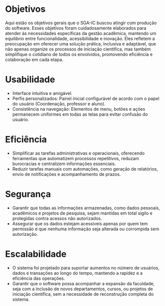# Objetivos
Aqui estão os objetivos gerais que o SGA-IC buscou atingir com produção do software. Esses objetivos foram cuidadosamente elaborados para atender às necessidades específicas da gestão acadêmica, mantendo um equilíbrio entre funcionalidade, acessibilidade e inovação. Eles refletem a preocupação em oferecer uma solução prática, inclusiva e adaptável, que não apenas organize os processos de iniciação científica, mas também simplifique o cotidiano de todos os envolvidos, promovendo eficiência e colaboração em cada etapa.

# Usabilidade

- Interface intuitiva e amigável.
- Perfis personalizados: Painel inicial configurável de acordo com o papel do usuário (Coordenação, professor e aluno).
- Consistência na navegação: Elementos de menu, botões e ações permanecem uniformes em todas as telas para evitar confusão do usuário.

# Eficiência

- Simplificar as tarefas administrativas e operacionais, oferecendo ferramentas que automatizem processos repetitivos, reduzam burocracias e centralizem informações essenciais.
- Reduzir tarefas manuais com automações, como geração de relatórios, envio de notificações e acompanhamento de prazos.

# Segurança
- Garantir que todas as informações armazenadas, como dados pessoais, acadêmicos e projetos de pesquisa, sejam mantidas em total sigilo e protegidas contra acessos não autorizados.
- Assegurar que os dados estejam acessíveis apenas por quem tem permissão e que nenhuma informação seja alterada ou corrompida sem autorização.

# Escalabilidade

- O sistema foi projetado para suportar aumentos no número de usuários, dados e transações ao longo do tempo, mantendo a rapidez e a eficiência das operações.
- Garantir que o software possa acompanhar a expansão da faculdade, seja com a inclusão de novos departamentos, cursos, ou projetos de iniciação científica, sem a necessidade de reconstrução completa do sistema.

